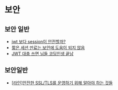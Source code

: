 # 보안

## 보안 일반

- [jwt 보다 session이 안전할까?](https://github.com/boojongmin/memo/issues/7)
- [짧은 세션 만료는 보안에 도움이 되지 않음](https://news.hada.io/topic?id=10424)
- [JWT 대충 쓰면 님들 코딩인생 끝남](https://www.youtube.com/watch?v=XXseiON9CV0)

## 보안일반

- [[라인]안전한 SSL/TLS를 운영하기 위해 알아야 하는 것들](https://engineering.linecorp.com/ko/blog/best-practices-to-secure-your-ssl-tls)

